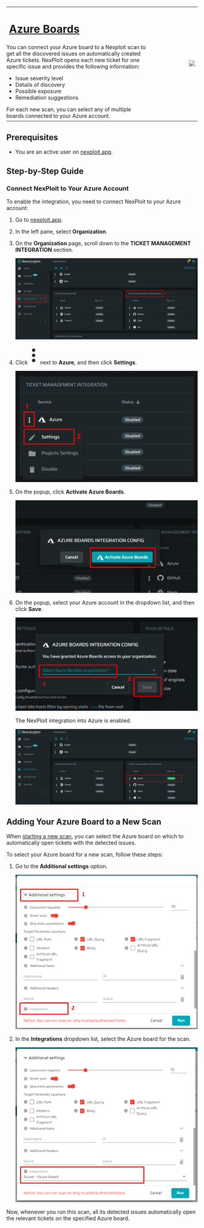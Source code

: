 <table id="integrations" >
  <tr>
    <td width="75%">
      <a href="#/guide/pipeline-integration/ticketing-systems/azure"> <h1>Azure Boards</h1></a>
    </td>
    <td width="25%" style="text-align:right" rowspan="3">
      <img src="guide/pipeline-integration/ticketing-systems/media/azure/azure-boards-integration.png"></img>
    </td>
  </tr>
  <tr>
    <td style="text-align:left;vertical-align:text-top;padding:0px">
      You can connect your Azure board to a Nexploit scan to get all the discovered issues on automatically created Azure tickets. NexPloit opens each new ticket for one specific issue and provides the following information:
      <ul>
        <li>Issue severity level</li>
        <li>Details of discovery</li>
        <li>Possible exposure</li>
        <li>Remediation suggestions </li>
      </ul>
      For each new scan, you can select any of multiple boards connected to your Azure account. 
    </td>
  </tr>
  <tr><td></td></tr>
</table>


## Prerequisites

* You are an active user on [nexploit.app](https://nexploit.app/). 

## Step-by-Step Guide

### Connect NexPloit to Your Azure Account

To enable the integration, you need to connect NexPloit to your Azure account:

1. Go to [nexploit.app](https://nexploit.app).

2. In the left pane, select **Organization**. 

3. On the **Organization** page, scroll down to the **TICKET MANAGEMENT INTEGRATION** section.

    ![ticketing-management-integration](media/azure/ticketing-management-integration.png ':size=45%')

4. Click ![dots-button](media/jira/dots-button.png ':size=1%') next to **Azure**, and then click **Settings**.

    ![azure-settings](media/azure/azure-settings.png ':size=45%')

5. On the popup, click **Activate Azure Boards**.

    ![activate-boards](media/azure/activate-boards.png ':size=45%')

6. On the popup, select your Azure account in the dropdown list, and then click **Save**.

    ![select-azure-organization](media/azure/select-azure-organization.png ':size=45%')

    The NexPloit integration into Azure is enabled.

    ![enabled](media/azure/enabled.png ':size=45%')

## Adding Your Azure Board to a New Scan
When [starting a new scan](guide/np-web-ui/scanning/creating-new-scan.md), you can select the Azure board on which to automatically open tickets with the detected issues. 

To select your Azure board for a new scan, follow these steps:
1. Go to the **Additional settings** option.

    ![additional-settings](media/azure/additional-setttings.png ':size=45%')

2. In the **Integrations** dropdown list, select the Azure board for the scan.

    ![selected-azure-board](media/azure/selected-azure-board.png ':size=45%')

Now, whenever you run this scan, all its detected issues automatically open the relevant tickets on the specified Azure board.
